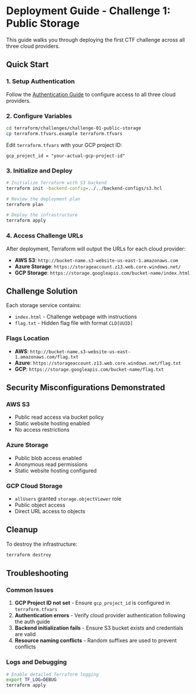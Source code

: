 # Deployment Guide - Challenge 1: Public Storage

This guide walks you through deploying the first CTF challenge across all three cloud providers.

## Quick Start

### 1. Setup Authentication
Follow the [Authentication Guide](authentication.md) to configure access to all three cloud providers.

### 2. Configure Variables
```bash
cd terraform/challenges/challenge-01-public-storage
cp terraform.tfvars.example terraform.tfvars
```

Edit `terraform.tfvars` with your GCP project ID:
```hcl
gcp_project_id = "your-actual-gcp-project-id"
```

### 3. Initialize and Deploy
```bash
# Initialize Terraform with S3 backend
terraform init -backend-config=../../backend-configs/s3.hcl

# Review the deployment plan
terraform plan

# Deploy the infrastructure
terraform apply
```

### 4. Access Challenge URLs
After deployment, Terraform will output the URLs for each cloud provider:
- **AWS S3**: `http://bucket-name.s3-website-us-east-1.amazonaws.com`
- **Azure Storage**: `https://storageaccount.z13.web.core.windows.net/`
- **GCP Storage**: `https://storage.googleapis.com/bucket-name/index.html`

## Challenge Solution

Each storage service contains:
- `index.html` - Challenge webpage with instructions
- `flag.txt` - Hidden flag file with format `CLD[UUID]`

### Flags Location
- **AWS**: `http://bucket-name.s3-website-us-east-1.amazonaws.com/flag.txt`
- **Azure**: `https://storageaccount.z13.web.core.windows.net/flag.txt`
- **GCP**: `https://storage.googleapis.com/bucket-name/flag.txt`

## Security Misconfigurations Demonstrated

### AWS S3
- Public read access via bucket policy
- Static website hosting enabled
- No access restrictions

### Azure Storage
- Public blob access enabled
- Anonymous read permissions
- Static website hosting configured

### GCP Cloud Storage
- `allUsers` granted `storage.objectViewer` role
- Public object access
- Direct URL access to objects

## Cleanup

To destroy the infrastructure:
```bash
terraform destroy
```

## Troubleshooting

### Common Issues
1. **GCP Project ID not set** - Ensure `gcp_project_id` is configured in `terraform.tfvars`
2. **Authentication errors** - Verify cloud provider authentication following the auth guide
3. **Backend initialization fails** - Ensure S3 bucket exists and credentials are valid
4. **Resource naming conflicts** - Random suffixes are used to prevent conflicts

### Logs and Debugging
```bash
# Enable detailed Terraform logging
export TF_LOG=DEBUG
terraform apply
```
